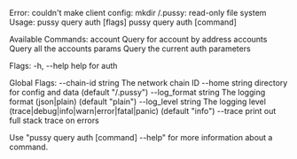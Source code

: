 Error: couldn't make client config: mkdir /.pussy: read-only file system
Usage:
  pussy query auth [flags]
  pussy query auth [command]

Available Commands:
  account     Query for account by address
  accounts    Query all the accounts
  params      Query the current auth parameters

Flags:
  -h, --help   help for auth

Global Flags:
      --chain-id string     The network chain ID
      --home string         directory for config and data (default "/.pussy")
      --log_format string   The logging format (json|plain) (default "plain")
      --log_level string    The logging level (trace|debug|info|warn|error|fatal|panic) (default "info")
      --trace               print out full stack trace on errors

Use "pussy query auth [command] --help" for more information about a command.

